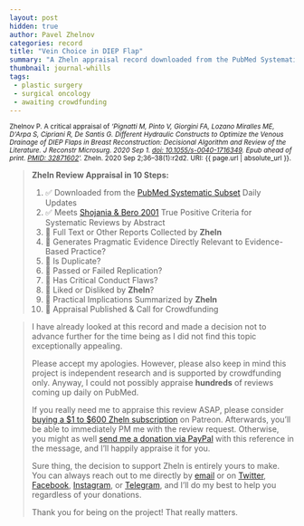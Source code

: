 ```yaml
---
layout: post
hidden: true
author: Pavel Zhelnov
categories: record
title: "Vein Choice in DIEP Flap"
summary: "A Zheln appraisal record downloaded from the PubMed Systematic Subset daily updates."
thumbnail: journal-whills
tags:
 - plastic surgery
 - surgical oncology
 - awaiting crowdfunding
---
```


<small id="citation">Zhelnov P. A critical appraisal of _‘Pignatti M, Pinto V, Giorgini FA, Lozano Miralles ME, D'Arpa S, Cipriani R, De Santis G. Different Hydraulic Constructs to Optimize the Venous Drainage of DIEP Flaps in Breast Reconstruction: Decisional Algorithm and Review of the Literature. J Reconstr Microsurg. 2020 Sep 1. [doi: 10.1055/s-0040-1716349](https://doi.org/10.1055/s-0040-1716349). Epub ahead of print. [PMID: 32871602](https://pubmed.gov/32871602)’._ Zheln. 2020 Sep 2;36–38(1):r2d2. URI: {{ page.url | absolute_url }}.</small>

> **Zheln Review Appraisal in 10 Steps:**
>
> 1. ✅ Downloaded from the [PubMed Systematic Subset](https://github.com/p1m-ortho/qs-global-ortho-search-queries/blob/global-sr-query/README.md) Daily Updates
> 2. ✅ Meets [Shojania & Bero 2001](https://www.researchgate.net/publication/11820967_Taking_Advantage_of_the_Explosion_of_Systematic_Reviews_An_Efficient_MEDLINE_Search_Strategy) True Positive Criteria for Systematic Reviews by Abstract
> 3. 🔄 Full Text or Other Reports Collected by **Zheln**
> 4. 🔄 Generates Pragmatic Evidence Directly Relevant to Evidence-Based Practice?
> 5. 🔄 Is Duplicate?
> 6. 🔄 Passed or Failed Replication?
> 7. 🔄 Has Critical Conduct Flaws?
> 8. 🔄 Liked or Disliked by **Zheln**?
> 9. 🔄 Practical Implications Summarized by **Zheln**
> 10. 🔄 Appraisal Published & Call for Crowdfunding

> I have already looked at this record and made a decision not to advance further for the time being as I did not find this topic exceptionally appealing.
>
> Please accept my apologies. However, please also keep in mind this project is independent research and is supported by crowdfunding only. Anyway, I could not possibly appraise **hundreds** of reviews coming up daily on PubMed.
> 
> If you really need me to appraise this review ASAP, please consider [buying a $1 to $600 Zheln subscription](https://patreon.com/zheln) on Patreon. Afterwards, you’ll be able to immediately PM me with the review request. Otherwise, you might as well [send me a donation via PayPal](https://paypal.me/pjelnov) with this reference in the message, and I’ll happily appraise it for you.
> 
> Sure thing, the decision to support Zheln is entirely yours to make. You can always reach out to me directly by [email](mailto:pavel@zheln.com) or on [Twitter](https://twitter.com/drzhelnov), [Facebook](https://facebook.com/drzhelnov), [Instagram](https://instagram.com/igzheln), or [Telegram](https://t.me/drzhelnov), and I’ll do my best to help you regardless of your donations.
> 
> Thank you for being on the project! That really matters.
